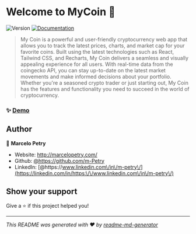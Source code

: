 # Welcome to MyCoin 👋
![Version](https://img.shields.io/badge/version-0.5.0-blue.svg?cacheSeconds=2592000)
[![Documentation](https://img.shields.io/badge/documentation-yes-brightgreen.svg)](https://github.com/m-Petry/MyCoin)

> My Coin is a powerful and user-friendly cryptocurrency web app that allows you to track the latest prices, charts, and market cap for your favorite coins. Built using the latest technologies such as React, Tailwind CSS, and Recharts, My Coin delivers a seamless and visually appealing experience for all users. With real-time data from the coingecko API, you can stay up-to-date on the latest market movements and make informed decisions about your portfolio. Whether you're a seasoned crypto trader or just starting out, My Coin has the features and functionality you need to succeed in the world of cryptocurrency.

### ✨ [Demo](https://my-coin.netlify.app/)

## Author

👤 **Marcelo Petry**

* Website: http://marcelopetry.com/
* Github: [@https:\/\/github.com\/m-Petry](https://github.com/https:\/\/github.com\/m-Petry)
* LinkedIn: [@https:\/\/www.linkedin.com\/in\/m-petry\/](https://linkedin.com/in/https:\/\/www.linkedin.com\/in\/m-petry\/)

## Show your support

Give a ⭐️ if this project helped you!


***
_This README was generated with ❤️ by [readme-md-generator](https://github.com/kefranabg/readme-md-generator)_
